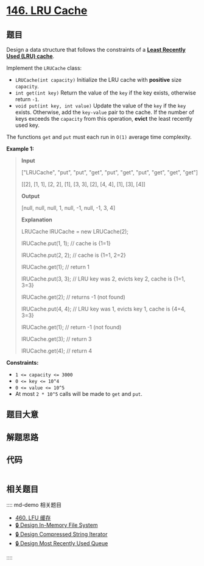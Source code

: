 # [146. LRU Cache](https://leetcode.com/problems/lru-cache/)

## 题目

Design a data structure that follows the constraints of a **[Least Recently
Used (LRU)
cache](https://en.wikipedia.org/wiki/Cache_replacement_policies#LRU)**.

Implement the `LRUCache` class:

- `LRUCache(int capacity)` Initialize the LRU cache with **positive** size `capacity`.
- `int get(int key)` Return the value of the `key` if the key exists, otherwise return `-1`.
- `void put(int key, int value)` Update the value of the `key` if the `key` exists. Otherwise, add the `key-value` pair to the cache. If the number of keys exceeds the `capacity` from this operation, **evict** the least recently used key.

The functions `get` and `put` must each run in `O(1)` average time complexity.

**Example 1:**

> **Input**
>
> ["LRUCache", "put", "put", "get", "put", "get", "put", "get", "get", "get"]
>
> [[2], [1, 1], [2, 2], [1], [3, 3], [2], [4, 4], [1], [3], [4]]
>
> **Output**
>
> [null, null, null, 1, null, -1, null, -1, 3, 4]
>
> **Explanation**
>
> LRUCache lRUCache = new LRUCache(2);
>
> lRUCache.put(1, 1); // cache is {1=1}
>
> lRUCache.put(2, 2); // cache is {1=1, 2=2}
>
> lRUCache.get(1); // return 1
>
> lRUCache.put(3, 3); // LRU key was 2, evicts key 2, cache is {1=1, 3=3}
>
> lRUCache.get(2); // returns -1 (not found)
>
> lRUCache.put(4, 4); // LRU key was 1, evicts key 1, cache is {4=4, 3=3}
>
> lRUCache.get(1); // return -1 (not found)
>
> lRUCache.get(3); // return 3
>
> lRUCache.get(4); // return 4

**Constraints:**

- `1 <= capacity <= 3000`
- `0 <= key <= 10^4`
- `0 <= value <= 10^5`
- At most `2 * 10^5` calls will be made to `get` and `put`.

## 题目大意

## 解题思路

## 代码

```javascript

```

## 相关题目

:::: md-demo 相关题目

- [460. LFU 缓存](https://leetcode.com/problems/lfu-cache)
- [🔒 Design In-Memory File System](https://leetcode.com/problems/design-in-memory-file-system)
- [🔒 Design Compressed String Iterator](https://leetcode.com/problems/design-compressed-string-iterator)
- [🔒 Design Most Recently Used Queue](https://leetcode.com/problems/design-most-recently-used-queue)

::::
